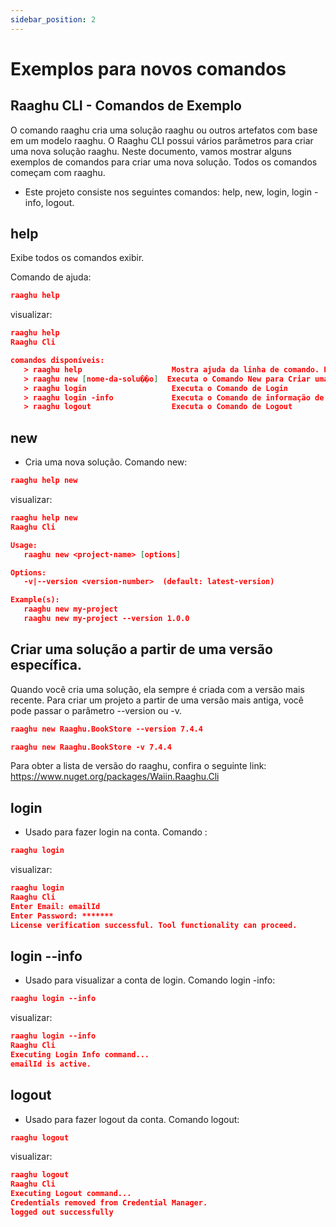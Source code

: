 ```yaml
---
sidebar_position: 2
---
```


# Exemplos para novos comandos

## Raaghu CLI - Comandos de Exemplo
O comando raaghu cria uma solução raaghu ou outros artefatos com base em um modelo raaghu. O Raaghu CLI possui vários parâmetros para criar uma nova solução raaghu. Neste documento, vamos mostrar alguns exemplos de comandos para criar uma nova solução. Todos os comandos começam com raaghu.

* Este projeto consiste nos seguintes comandos: help, new, login, login -info, logout.


## help
Exibe todos os comandos exibir.

Comando de ajuda:
````json
raaghu help
````
visualizar:

````json
raaghu help
Raaghu Cli

comandos disponíveis:
   > raaghu help                    Mostra ajuda da linha de comando. Escreva `raaghu help <comando>` para um comando particular
   > raaghu new [nome-da-solu��o]  Executa o Comando New para Criar uma Nova solução Raaghu
   > raaghu login                   Executa o Comando de Login
   > raaghu login -info             Executa o Comando de informação de Login
   > raaghu logout                  Executa o Comando de Logout
````



## new
* Cria uma nova solução.
Comando new:

````json
raaghu help new 
````

visualizar:

````json
raaghu help new
Raaghu Cli

Usage:
   raaghu new <project-name> [options]

Options:
   -v|--version <version-number>  (default: latest-version)

Example(s):
   raaghu new my-project
   raaghu new my-project --version 1.0.0
````
## Criar uma solução a partir de uma versão específica.
Quando você cria uma solução, ela sempre é criada com a versão mais recente. Para criar um projeto a partir de uma versão mais antiga, você pode passar o parâmetro --version ou -v.

````json
raaghu new Raaghu.BookStore --version 7.4.4
````
````json
raaghu new Raaghu.BookStore -v 7.4.4
````

Para obter a lista de versão do raaghu, confira o seguinte link: https://www.nuget.org/packages/Waiin.Raaghu.Cli


## login
* Usado para fazer login na conta.
Comando :

````json
raaghu login 
````

visualizar:
````json
raaghu login
Raaghu Cli
Enter Email: emailId
Enter Password: *******
License verification successful. Tool functionality can proceed.
````

## login --info
* Usado para visualizar a conta de login.
Comando login -info:

````json
raaghu login --info
````
visualizar:

````json
raaghu login --info
Raaghu Cli
Executing Login Info command...
emailId is active.
````
## logout
* Usado para fazer logout da conta.
Comando logout:

````json
raaghu logout
````
visualizar:

````json
raaghu logout
Raaghu Cli
Executing Logout command...
Credentials removed from Credential Manager.
logged out successfully

````
